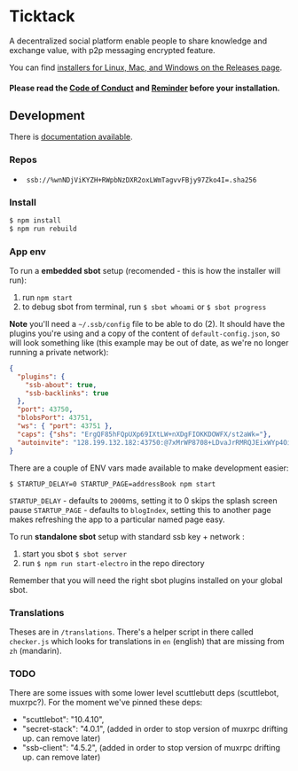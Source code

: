 # Ticktack

A decentralized social platform enable people to share knowledge and exchange value, with p2p messaging encrypted feature. 

You can find [installers for Linux, Mac, and Windows on the Releases page](https://github.com/ticktackim/ticktack-workplan/releases).

#### Please read the [Code of Conduct](https://github.com/ticktackim/ticktack-network/wiki/Code-of-Conduct) and [Reminder](https://github.com/ticktackim/ticktack-network/wiki/REMINDER) before your installation. 



## Development
There is [documentation available](docs/index.md).

### Repos

- ` ssb://%wnNDjViKYZH+RWpbNzDXR2oxLWmTagvvFBjy97Zko4I=.sha256`

### Install

```bash
$ npm install
$ npm run rebuild
```

### App env

To run a **embedded sbot** setup (recomended - this is how the installer will run):

1. run `npm start`
2. to debug sbot from terminal, run `$ sbot whoami` or `$ sbot progress`

**Note** you'll need a `~/.ssb/config` file to be able to do (2).
It should have the plugins you're using and a copy of the content of `default-config.json`, so will look something like (this example may be out of date, as we're no longer running a private network):

```json
{
  "plugins": {
    "ssb-about": true,
    "ssb-backlinks": true
  },
  "port": 43750,
  "blobsPort": 43751,
  "ws": { "port": 43751 },
  "caps": {"shs": "ErgQF85hFQpUXp69IXtLW+nXDgFIOKKDOWFX/st2aWk="},
  "autoinvite": "128.199.132.182:43750:@7xMrWP8708+LDvaJrRMRQJEixWYp4Oipa9ohqY7+NyQ=.ed25519~YC4ZnjHH8qzsyHe2sihW8WDlhxSUH33IthOi4EsldwQ="
}
```

There are a couple of ENV vars made available to make development easier:
```
$ STARTUP_DELAY=0 STARTUP_PAGE=addressBook npm start
```
`STARTUP_DELAY` - defaults to `2000`ms, setting it to 0 skips the splash screen pause
`STARTUP_PAGE` - defaults to `blogIndex`, setting this to another page makes refreshing the app to a particular named page easy.


To run **standalone sbot** setup with standard ssb key + network :

1. start you sbot `$ sbot server`
2. run `$ npm run start-electro` in the repo directory

Remember that you will need the right sbot plugins installed on your global sbot.


### Translations

Theses are in `/translations`.
There's a helper script in there called `checker.js` which looks for translations in `en` (english) that are missing from `zh` (mandarin).


### TODO

There are some issues with some lower level scuttlebutt deps (scuttlebot, muxrpc?). For the moment we've pinned these deps:
- "scuttlebot": "10.4.10",
- "secret-stack": "4.0.1", (added in order to stop version of muxrpc drifting up. can remove later)
- "ssb-client": "4.5.2", (added in order to stop version of muxrpc drifting up. can remove later)
